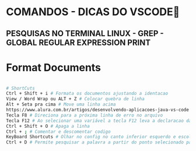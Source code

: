 # COMANDOS - DICAS DO VSCODE📣

## PESQUISAS NO TERMINAL LINUX - GREP - GLOBAL REGULAR EXPRESSION PRINT
 # Format Documents
```bash

# ShortCuts
Ctrl + Shift + i # Formata os documentos ajustando a identacao
View / Word Wrap ou ALT + Z # Colocar quebra de linha
Alt + Seta pra cima # Move uma linha acima
https://www.alura.com.br/artigos/desenvolvendo-aplicacoes-java-vs-code #Link 
Tecla F8 # Direciona para a próxima linha de erro no arquivo
Tecla F12 # Ao selecionar uma variável a tecla F12 leva a declaracao da mesma
Ctrl + Shift + O # Apaga a linha
Ctrl + ; # Comentar e descomentar codigo
KeyBoard Shortcuts # Olhar no config no canto inferior esquerdo e escolher keyboard shortcuts
Ctrl + D # Permite pesquisar a palavra a partir do ponto selecionado para alterar os codigos

```






